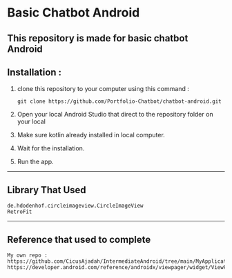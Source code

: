 # Basic Chatbot Android
This repository is made for basic chatbot Android
---
## Installation :
1. clone this repository to your computer using this command :
    ```
    git clone https://github.com/Portfolio-Chatbot/chatbot-android.git
    ```

2. Open your local Android Studio that direct to the repository folder on your local
3. Make sure kotlin already installed in local computer. 
4. Wait for the installation. 
5. Run the app.
---
## Library That Used
```
de.hdodenhof.circleimageview.CircleImageView
RetroFit
```
---
## Reference that used to complete
   ```
   My own repo : https://github.com/CicusAjadah/IntermediateAndroid/tree/main/MyApplication
   https://developer.android.com/reference/androidx/viewpager/widget/ViewPager
   ```
